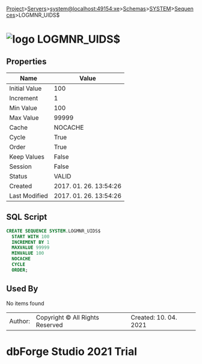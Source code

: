 [Project](../../../../../startpage.md)>[Servers](../../../../Servers.md)>[system@localhost:49154:xe](../../../system@localhost_49154_xe.md)>[Schemas](../../Databases.md)>[SYSTEM](../SYSTEM.md)>[Sequences](Sequences.md)>LOGMNR_UIDS$


# ![logo](../../../../../Images/sequence64.svg) LOGMNR_UIDS$


## <a name="#Properties"></a>Properties
|Name|Value|
|---|---|
|Initial Value|100|
|Increment|1|
|Min Value|100|
|Max Value|99999|
|Cache|NOCACHE|
|Cycle|True|
|Order|True|
|Keep Values|False|
|Session|False|
|Status|VALID|
|Created|2017. 01. 26. 13:54:26|
|Last Modified|2017. 01. 26. 13:54:26|


## <a name="#SqlScript"></a>SQL Script
```SQL
CREATE SEQUENCE SYSTEM.LOGMNR_UIDS$
  START WITH 100
  INCREMENT BY 1
  MAXVALUE 99999
  MINVALUE 100
  NOCACHE
  CYCLE
  ORDER;
```

## <a name="#UsedBy"></a>Used By
No items found

||||
|---|---|---|
|Author: |Copyright © All Rights Reserved|Created: 10. 04. 2021|
# dbForge Studio 2021 Trial